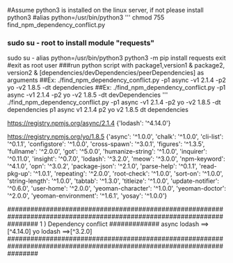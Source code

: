 #Assume python3 is installed on the linux server, if not please install python3
#alias python=/usr/bin/python3
'''
chmod 755 find_npm_dependency_conflict.py
### sudo su - root to install module "requests"
sudo su -
alias python=/usr/bin/python3
python3 -m pip install requests
exit #exit as root user
###run python script with package1,version1 & package2, version2 & [dependencies/devDependencies/peerDependencies] as arguments
##Ex: ./find_npm_dependency_conflict.py -p1 async -v1 2.1.4 -p2 yo -v2 1.8.5 -dt dependencies
##Ex: ./find_npm_dependency_conflict.py -p1 async -v1 2.1.4 -p2 yo -v2 1.8.5 -dt devDependencies
'''
./find_npm_dependency_conflict.py -p1 async -v1 2.1.4 -p2 yo -v2 1.8.5 -dt dependencies
p1 async v1 2.1.4 p2 yo v2 1.8.5 dt dependencies

 https://registry.npmjs.org/async/2.1.4
{'lodash': '^4.14.0'}

 https://registry.npmjs.org/yo/1.8.5
{'async': '^1.0.0', 'chalk': '^1.0.0', 'cli-list': '^0.1.1', 'configstore': '^1.0.0', 'cross-spawn': '^3.0.1', 'figures': '^1.3.5', 'fullname': '^2.0.0', 'got': '^5.0.0', 'humanize-string': '^1.0.0', 'inquirer': '^0.11.0', 'insight': '^0.7.0', 'lodash': '^3.2.0', 'meow': '^3.0.0', 'npm-keyword': '^4.1.0', 'opn': '^3.0.2', 'package-json': '^2.1.0', 'parse-help': '^0.1.1', 'read-pkg-up': '^1.0.1', 'repeating': '^2.0.0', 'root-check': '^1.0.0', 'sort-on': '^1.0.0', 'string-length': '^1.0.0', 'tabtab': '^1.3.0', 'titleize': '^1.0.0', 'update-notifier': '^0.6.0', 'user-home': '^2.0.0', 'yeoman-character': '^1.0.0', 'yeoman-doctor': '^2.0.0', 'yeoman-environment': '^1.6.1', 'yosay': '^1.0.0'}


########################################################################################################################
1 ) Dependency conflict
#############
async
 lodash ==>[^4.14.0]
yo
 lodash ==>[^3.2.0]
########################################################################################################################
